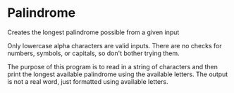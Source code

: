 # Palindrome
Creates the longest palindrome possible from a given input

Only lowercase alpha characters are valid inputs. There are no checks for numbers, symbols, or capitals, so don't bother trying them.

The purpose of this program is to read in a string of characters and then print the longest available palindrome using the available letters. The output is not a real word, just formatted using available letters.
